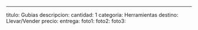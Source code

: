 ---
titulo: Gubias
descripcion: 
cantidad: 1
categoria: Herramientas
destino: Llevar/Vender
precio: 
entrega: 
foto1: 
foto2: 
foto3: 

